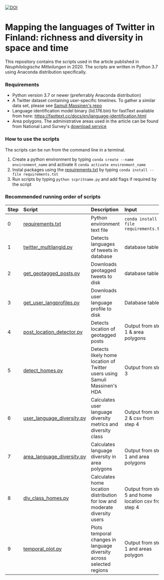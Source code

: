 [![DOI](https://zenodo.org/badge/DOI/10.5281/zenodo.4279402.svg)](https://doi.org/10.5281/zenodo.4279402)

# Mapping the languages of Twitter in Finland: richness and diversity in space and time 
This repository contains the scripts used in the article published in *Neuphilologische Mitteilungen* in 2020. The scripts are written in Python 3.7 using Anaconda distribution specifically.

### Requirements
* Python version 3.7 or newer (preferrably Anaconda distribution)
* A Twitter dataset containing user-specific timelines. To gather a similar data set, please see [Samuli Massinen's repo](https://github.com/DigitalGeographyLab/cross-border-mobility-twitter)
* Language identification model binary (lid.176.bin) for fastText available from here: https://fasttext.cc/docs/en/language-identification.html
* Area polygons. The administrative areas used in the article can be found from National Land Survey's [download service](https://tiedostopalvelu.maanmittauslaitos.fi/tp/kartta?lang=en) 

### How to use the scripts
The scripts can be run from the command line in a terminal.
1. Create a python environment by typing `conda create --name environment_name` and activate it `conda activate environment_name`
2. Instal packages using the [requirements.txt](requirements.txt) by typing `conda install --file requirements.txt`
3. Run scripts by typing `python scpritname.py` and add flags if required by the script

### Recommended running order of scripts
| Step | Script | Description | Input | Output |
| ---- | :----- | :---------- | :---- | :----- |
| 0 | [requirements.txt](requirements.txt) | Python environment text file | `conda install --file requirements.txt` | Python environment |
| 1 | [twitter_multilangid.py](twitter_multilangid.py) | Detects languages of tweets in database | database table | database table |
| 2 | [get_geotagged_posts.py](get_geotagged_posts.py) | Downloads geotagged tweets to disk | database table | Pickled dataframe |
| 3 | [get_user_langprofiles.py](get_user_lang_profiles.py) | Downloads user language profile to disk | Database table | Pickled dataframe |
| 4 | [post_location_detector.py](post_location_detector.py) | Detects location of geotagged posts | Output from step 1 & area polygons | Pickled dataframe |
| 5 | [detect_homes.py](detect_homes.py) | Detects likely home location of Twitter users using Samuli Massinen's HDA | Output from step 3 | Pickled dataframe and csv files |
| 6 | [user_language_diversity.py](user_language_diversity.py) | Calculates user language diversity metrics and diversity class | Output from step 2 & csv from step 4 | Pickled dataframe and pdf plot |
| 7 | [area_language_diversity.py](area_language_diversity.py) | Calculates language diversity in area polygons | Output from step 1 and area polygons | Polygon geopackage |
| 8 | [div_class_homes.py](div_class_homes.py) | Calculates home location distribution for low and moderate diversity users | Output from step 5 and home location csv from step 4 | Pickled dataframe |
| 9 | [temporal_plot.py](temporal_plot.py) | Plots temporal changes in language diversity across selected regions | Output from step 1 and areas polygon | PDF plot |
